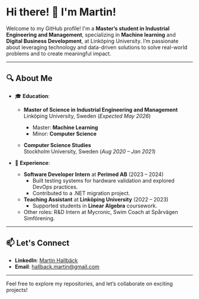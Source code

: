 # Hi there! 👋 I'm Martin!

Welcome to my GitHub profile! I'm a **Master’s student in Industrial Engineering and Management**, specializing in **Machine learning** and **Digital Business Development**, at Linköping University. I’m passionate about leveraging technology and data-driven solutions to solve real-world problems and to create meaningful impact.  

---

## 🔍 About Me  

- 🎓 **Education**:  
  - **Master of Science in Industrial Engineering and Management**  
    Linköping University, Sweden (*Expected May 2026*)  
    - Master: **Machine Learning**
    - Minor: **Computer Science**  

  - **Computer Science Studies**  
    Stockholm University, Sweden (*Aug 2020 – Jan 2021*)  

- 💼 **Experience**:  
  - **Software Developer Intern** at **Perimed AB** (2023 – 2024)  
    - Built testing systems for hardware validation and explored DevOps practices.  
    - Contributed to a .NET migration project.
  - **Teaching Assistant** at **Linköping University** (2022 – 2023)  
    - Supported students in **Linear Algebra** coursework.  
  - Other roles: R&D Intern at Mycronic, Swim Coach at Spårvägen Simförening.  

---

## 📫 Let's Connect  
 
- **LinkedIn**: [Martin Hallbäck](https://www.linkedin.com/in/martin-hallb%C3%A4ck/)
- **Email**: [hallback.martin@gmail.com](mailto:hallback.martin@gmail.com.com)  

---

Feel free to explore my repositories, and let’s collaborate on exciting projects!  


